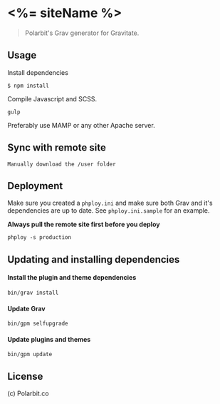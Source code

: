 # <%= siteName %>

> Polarbit's Grav generator for Gravitate.

## Usage

Install dependencies

```
$ npm install
```

Compile Javascript and SCSS.

```
gulp
```

Preferably use MAMP or any other Apache server.

## Sync with remote site

    Manually download the /user folder

## Deployment

Make sure you created a `phploy.ini` and make sure both Grav and it's
dependencies are up to date. See `phploy.ini.sample` for an example.

**Always pull the remote site first before you deploy**

    phploy -s production

## Updating and installing dependencies

#### Install the plugin and theme dependencies

    bin/grav install

#### Update Grav

    bin/gpm selfupgrade

#### Update plugins and themes

    bin/gpm update

## License

(c) Polarbit.co

